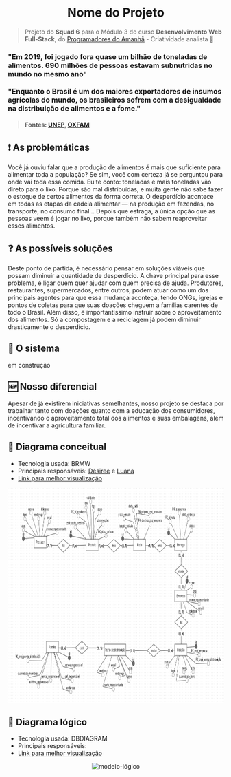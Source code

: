 <h1 align='center'>Nome do Projeto</h1>

> Projeto do **Squad 6** para o Módulo 3 do curso **Desenvolvimento Web Full-Stack**, do [Programadores do Amanhã](https://programadoresdoamanha.org.br/pt) - Criatividade analista 🔎
### "Em 2019, foi jogado fora quase um bilhão de toneladas de alimentos. 690 milhões de pessoas estavam subnutridas no mundo no mesmo ano" <br><br> "Enquanto o Brasil é um dos maiores exportadores de insumos agrícolas do mundo, os brasileiros sofrem com a desigualdade na distribuição de alimentos e a fome."<br>
>#### Fontes: [UNEP](https://www.unep.org/pt-br/noticias-e-reportagens/reportagem/como-o-desperdicio-de-alimentos-esta-destruindo-o-planeta), [OXFAM](https://www.oxfam.org.br/blog/desperdicio-de-alimentos-entenda-suas-consequencias/)

## ❗ As problemáticas 
Você já ouviu falar que a produção de alimentos é mais que suficiente para alimentar toda a população? Se sim, você com certeza já se perguntou para onde vai toda essa comida. Eu te conto: toneladas e mais toneladas vão direto para o lixo. Porque são mal distribuídas, e muita gente não sabe fazer o estoque de certos alimentos da forma correta. O desperdício acontece em todas as etapas da cadeia alimentar — na produção em fazendas, no transporte, no consumo final... Depois que estraga, a única opção que as pessoas veem é jogar no lixo, porque também não sabem reaproveitar esses alimentos.

## ❓ As possíveis soluções
Deste ponto de partida, é necessário pensar em soluções viáveis que possam diminuir a quantidade de desperdício. A chave principal para esse problema, é ligar quem quer ajudar com quem precisa de ajuda. Produtores, restaurantes, supermercados, entre outros, podem atuar como um dos principais agentes para que essa mudança aconteça, tendo ONGs, igrejas e pontos de coletas para que suas doações cheguem a famílias carentes de todo o Brasil. Além disso, é importantíssimo instruir sobre o aproveitamento dos alimentos. Só a compostagem e a reciclagem já podem diminuir drasticamente o desperdício.  

## 🎯 O sistema
em construção

## 🆕 Nosso diferencial
Apesar de já existirem iniciativas semelhantes, nosso projeto se destaca por trabalhar tanto com doações quanto com a educação dos consumidores, incentivando o aproveitamento total dos alimentos e suas embalagens, além de incentivar a agricultura familiar.

## 💭 Diagrama conceitual
- Tecnologia usada: BRMW
- Principais responsáveis: [Désiree](https://github.com/Desiree2522) e [Luana](https://github.com/LuanaAguilar2)
- [Link para melhor visualização](https://app.brmodeloweb.com/#!/publicview/67bf1540a68fde8eca2b836e)
<div align="center">
    <img alt="modelo-conceitual" src="diagrama-conceitual.png" height="500px" widgh="auto">
</div>

## 💬 Diagrama lógico
- Tecnologia usada: DBDIAGRAM
- Principais responsáveis: 
- [Link para melhor visualização]()
<div align="center">
    <img alt="modelo-lógico" src="" height="500px" widgh="auto">
</div>